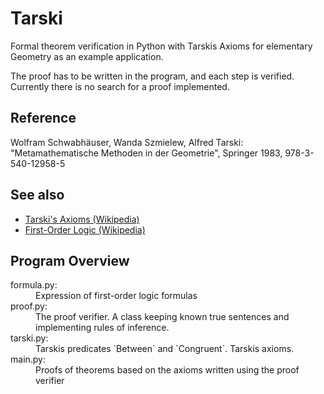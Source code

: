 # Tarski
Formal theorem verification in Python with Tarskis Axioms for elementary Geometry as an example application.

The proof has to be written in the program, and each step is verified.
Currently there is no search for a proof implemented.

Reference
---------
Wolfram Schwabhäuser, Wanda Szmielew, Alfred Tarski: "Metamathematische Methoden in der Geometrie", Springer 1983, 978-3-540-12958-5

See also
--------
* [Tarski's Axioms (Wikipedia)](https://en.wikipedia.org/wiki/Tarski%27s_axioms)
* [First-Order Logic (Wikipedia)](https://en.wikipedia.org/wiki/First-order_logic)

Program Overview
----------------
<dl>
<dt>formula.py:</dt>
<dd>Expression of first-order logic formulas</dd>

<dt>proof.py:</dt>
<dd>The proof verifier.
    A class keeping known true sentences and implementing rules of inference.</dd>
    
<dt>tarski.py:</dt>
<dd>Tarskis predicates `Between` and `Congruent`. 
    Tarskis axioms.</dd>

<dt>main.py:</dt>
<dd>Proofs of theorems based on the axioms written using the proof verifier</dd>
</dl>
    

